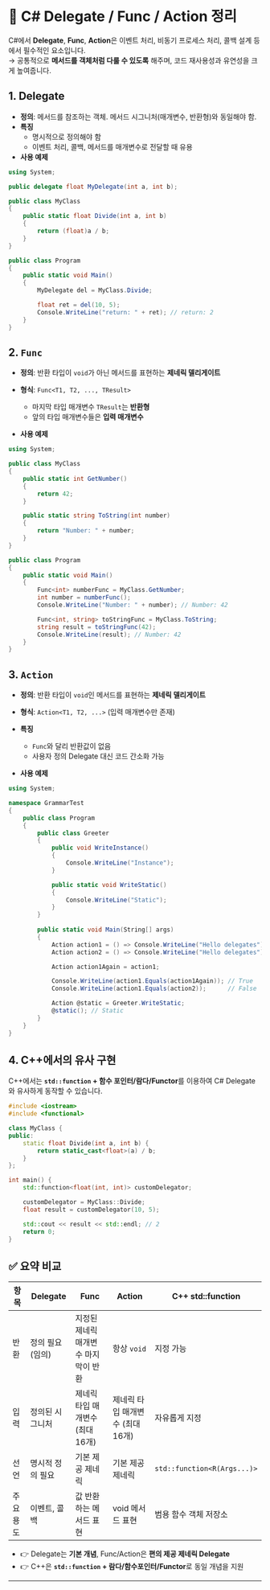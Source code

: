 # 📘 C# Delegate / Func / Action 정리

C#에서 **Delegate**, **Func**, **Action**은 이벤트 처리, 비동기 프로세스 처리, 콜백 설계 등에서 필수적인 요소입니다.  
  → 공통적으로 **메서드를 객체처럼 다룰 수 있도록** 해주며, 코드 재사용성과 유연성을 크게 높여줍니다.

## 1. Delegate

- **정의**: 메서드를 참조하는 객체. 메서드 시그니처(매개변수, 반환형)와 동일해야 함.
- **특징**
  - 명시적으로 정의해야 함
  - 이벤트 처리, 콜백, 메서드를 매개변수로 전달할 때 유용
- **사용 예제**

```csharp
using System;

public delegate float MyDelegate(int a, int b);

public class MyClass
{
    public static float Divide(int a, int b)
    {
        return (float)a / b;
    }
}
```
```csharp
public class Program
{
    public static void Main()
    {
        MyDelegate del = MyClass.Divide;

        float ret = del(10, 5);
        Console.WriteLine("return: " + ret); // return: 2
    }
}
```

## 2. `Func`

- **정의**: 반환 타입이 `void`가 아닌 메서드를 표현하는 **제네릭 델리게이트**  
- **형식**: `Func<T1, T2, ..., TResult>`  
  - 마지막 타입 매개변수 `TResult`는 **반환형**  
  - 앞의 타입 매개변수들은 **입력 매개변수**

- **사용 예제**

```csharp
using System;

public class MyClass
{
    public static int GetNumber()
    {
        return 42;
    }

    public static string ToString(int number)
    {
        return "Number: " + number;
    }
}
```
```csharp
public class Program
{
    public static void Main()
    {
        Func<int> numberFunc = MyClass.GetNumber;
        int number = numberFunc();
        Console.WriteLine("Number: " + number); // Number: 42

        Func<int, string> toStringFunc = MyClass.ToString;
        string result = toStringFunc(42);
        Console.WriteLine(result); // Number: 42
    }
}
```

## 3. `Action`

- **정의**: 반환 타입이 `void`인 메서드를 표현하는 **제네릭 델리게이트**
- **형식**: `Action<T1, T2, ...>` (입력 매개변수만 존재)
- **특징**
  - `Func`와 달리 반환값이 없음
  - 사용자 정의 Delegate 대신 코드 간소화 가능

- **사용 예제**

```csharp
using System;

namespace GrammarTest
{
    public class Program
    {
        public class Greeter
        {
            public void WriteInstance()
            {
                Console.WriteLine("Instance");
            }

            public static void WriteStatic()
            {
                Console.WriteLine("Static");
            }
        }
        
        public static void Main(String[] args)
        {
            Action action1 = () => Console.WriteLine("Hello delegates");
            Action action2 = () => Console.WriteLine("Hello delegates");

            Action action1Again = action1;

            Console.WriteLine(action1.Equals(action1Again)); // True
            Console.WriteLine(action1.Equals(action2));      // False

            Action @static = Greeter.WriteStatic;
            @static(); // Static
        }
    }
}
```

## 4. C++에서의 유사 구현

C++에서는 **`std::function` + 함수 포인터/람다/Functor**를 이용하여 C# Delegate와 유사하게 동작할 수 있습니다.

```cpp
#include <iostream>
#include <functional>

class MyClass {
public:
    static float Divide(int a, int b) {
        return static_cast<float>(a) / b;
    }
};

int main() {
    std::function<float(int, int)> customDelegator;

    customDelegator = MyClass::Divide;
    float result = customDelegator(10, 5);

    std::cout << result << std::endl; // 2
    return 0;
}
```

## ✅ 요약 비교

| 항목 | Delegate | Func | Action | C++ std::function |
|------|----------|------|--------|-------------------|
| 반환 | 정의 필요 (임의) | 지정된 제네릭 매개변수 마지막이 반환 | 항상 `void` | 지정 가능 |
| 입력 | 정의된 시그니처 | 제네릭 타입 매개변수 (최대 16개) | 제네릭 타입 매개변수 (최대 16개) | 자유롭게 지정 |
| 선언 | 명시적 정의 필요 | 기본 제공 제네릭 | 기본 제공 제네릭 | `std::function<R(Args...)>` |
| 주요 용도 | 이벤트, 콜백 | 값 반환하는 메서드 표현 | void 메서드 표현 | 범용 함수 객체 저장소 |

- 👉 Delegate는 **기본 개념**, Func/Action은 **편의 제공 제네릭 Delegate**  
- 👉 C++은 **`std::function` + 람다/함수포인터/Functor**로 동일 개념을 지원 

---
